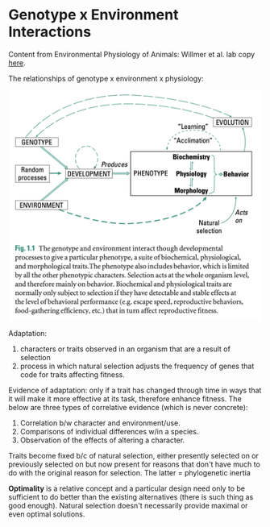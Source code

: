 # Genotype x Environment Interactions

Content from Environmental Physiology of Animals: Willmer et al. lab copy [here](https://drive.google.com/drive/u/0/folders/1oV94QeIa_lDELfBGx3MmiYcWrxikD8Uk).

The relationships of genotype x environment x physiology:

![gxe](https://github.com/emmastrand/EmmaStrand_Notebook/blob/master/Comprehensive-Exams/Putnam-exam/GenxEnv.png?raw=true)

Adaptation:  
1. characters or traits observed in an organism that are a result of selection  
2. process in which natural selection adjusts the frequency of genes that code for traits affecting fitness.

Evidence of adaptation: only if a trait has changed through time in ways that it will make it more effective at its task, therefore enhance fitness. The below are three types of correlative evidence (which is never concrete):  
1. Correlation b/w character and environment/use.  
2. Comparisons of individual differences w/in a species.  
3. Observation of the effects of altering a character.

Traits become fixed b/c of natural selection, either presently selected on or previously selected on but now present for reasons that don't have much to do with the original reason for selection. The latter = phylogenetic inertia

**Optimality** is a relative concept and a particular design need only to be sufficient to do better than the existing alternatives (there is such thing as good enough). Natural selection doesn't necessarily provide maximal or even optimal solutions.
